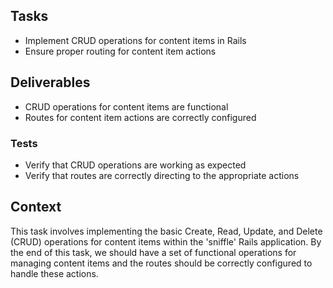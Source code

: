 ## Tasks
- Implement CRUD operations for content items in Rails
- Ensure proper routing for content item actions

## Deliverables
- CRUD operations for content items are functional
- Routes for content item actions are correctly configured

### Tests
- Verify that CRUD operations are working as expected
- Verify that routes are correctly directing to the appropriate actions

## Context
This task involves implementing the basic Create, Read, Update, and Delete (CRUD) operations for content items within the 'sniffle' Rails application. By the end of this task, we should have a set of functional operations for managing content items and the routes should be correctly configured to handle these actions.
